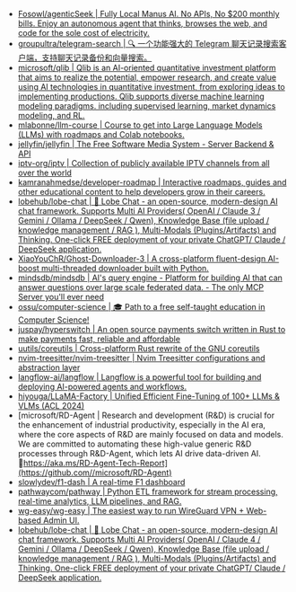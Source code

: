 + [Fosowl/agenticSeek | Fully Local Manus AI. No APIs, No $200 monthly bills. Enjoy an autonomous agent that thinks, browses the web, and code for the sole cost of electricity.](https://github.com//Fosowl/agenticSeek)
+ [groupultra/telegram-search | 🔍 一个功能强大的 Telegram 聊天记录搜索客户端，支持聊天记录备份和向量搜索。](https://github.com//groupultra/telegram-search)
+ [microsoft/qlib | Qlib is an AI-oriented quantitative investment platform that aims to realize the potential, empower research, and create value using AI technologies in quantitative investment, from exploring ideas to implementing productions. Qlib supports diverse machine learning modeling paradigms. including supervised learning, market dynamics modeling, and RL.](https://github.com//microsoft/qlib)
+ [mlabonne/llm-course | Course to get into Large Language Models (LLMs) with roadmaps and Colab notebooks.](https://github.com//mlabonne/llm-course)
+ [jellyfin/jellyfin | The Free Software Media System - Server Backend & API](https://github.com//jellyfin/jellyfin)
+ [iptv-org/iptv | Collection of publicly available IPTV channels from all over the world](https://github.com//iptv-org/iptv)
+ [kamranahmedse/developer-roadmap | Interactive roadmaps, guides and other educational content to help developers grow in their careers.](https://github.com//kamranahmedse/developer-roadmap)
+ [lobehub/lobe-chat | 🤯 Lobe Chat - an open-source, modern-design AI chat framework. Supports Multi AI Providers( OpenAI / Claude 3 / Gemini / Ollama / DeepSeek / Qwen), Knowledge Base (file upload / knowledge management / RAG ), Multi-Modals (Plugins/Artifacts) and Thinking. One-click FREE deployment of your private ChatGPT/ Claude / DeepSeek application.](https://github.com//lobehub/lobe-chat)
+ [XiaoYouChR/Ghost-Downloader-3 | A cross-platform fluent-design AI-boost multi-threaded downloader built with Python.](https://github.com//XiaoYouChR/Ghost-Downloader-3)
+ [mindsdb/mindsdb | AI's query engine - Platform for building AI that can answer questions over large scale federated data. - The only MCP Server you'll ever need](https://github.com//mindsdb/mindsdb)
+ [ossu/computer-science | 🎓 Path to a free self-taught education in Computer Science!](https://github.com//ossu/computer-science)
+ [juspay/hyperswitch | An open source payments switch written in Rust to make payments fast, reliable and affordable](https://github.com//juspay/hyperswitch)
+ [uutils/coreutils | Cross-platform Rust rewrite of the GNU coreutils](https://github.com//uutils/coreutils)
+ [nvim-treesitter/nvim-treesitter | Nvim Treesitter configurations and abstraction layer](https://github.com//nvim-treesitter/nvim-treesitter)
+ [langflow-ai/langflow | Langflow is a powerful tool for building and deploying AI-powered agents and workflows.](https://github.com//langflow-ai/langflow)
+ [hiyouga/LLaMA-Factory | Unified Efficient Fine-Tuning of 100+ LLMs & VLMs (ACL 2024)](https://github.com//hiyouga/LLaMA-Factory)
+ [microsoft/RD-Agent | Research and development (R&D) is crucial for the enhancement of industrial productivity, especially in the AI era, where the core aspects of R&D are mainly focused on data and models. We are committed to automating these high-value generic R&D processes through R&D-Agent, which lets AI drive data-driven AI. 🔗https://aka.ms/RD-Agent-Tech-Report](https://github.com//microsoft/RD-Agent)
+ [slowlydev/f1-dash | A real-time F1 dashboard](https://github.com//slowlydev/f1-dash)
+ [pathwaycom/pathway | Python ETL framework for stream processing, real-time analytics, LLM pipelines, and RAG.](https://github.com//pathwaycom/pathway)
+ [wg-easy/wg-easy | The easiest way to run WireGuard VPN + Web-based Admin UI.](https://github.com//wg-easy/wg-easy)
+ [lobehub/lobe-chat | 🤯 Lobe Chat - an open-source, modern-design AI chat framework. Supports Multi AI Providers( OpenAI / Claude 4 / Gemini / Ollama / DeepSeek / Qwen), Knowledge Base (file upload / knowledge management / RAG ), Multi-Modals (Plugins/Artifacts) and Thinking. One-click FREE deployment of your private ChatGPT/ Claude / DeepSeek application.](https://github.com//lobehub/lobe-chat)

